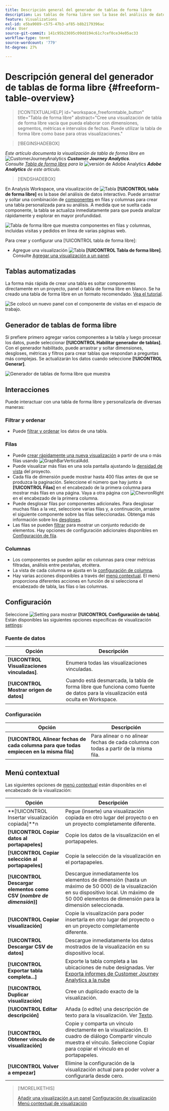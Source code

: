 ```yaml
---
title: Descripción general del generador de tablas de forma libre
description: Las tablas de forma libre son la base del análisis de datos en Workspace
feature: Visualizations
exl-id: e5ba9089-c575-47b3-af85-b8b2179396ac
role: User
source-git-commit: 141c95b23695c09dd194c61c7cef0ce34e05ac33
workflow-type: tm+mt
source-wordcount: '779'
ht-degree: 27%

---
```


# Descripción general del generador de tablas de forma libre {#freeform-table-overview}

<!-- markdownlint-disable MD034 -->

>[!CONTEXTUALHELP]
>id="workspace_freeformtable_button"
>title="Tabla de forma libre"
>abstract="Cree una visualización de tabla de forma libre vacía que pueda elaborar con dimensiones, segmentos, métricas e intervalos de fechas. Puede utilizar la tabla de forma libre como base para otras visualizaciones."

<!-- markdownlint-enable MD034 -->


>[!BEGINSHADEBOX]

_Este artículo documenta la visualización de tabla de forma libre en_ ![CustomerJourneyAnalytics](/help/assets/icons/CustomerJourneyAnalytics.svg) _**Customer Journey Analytics**._<br/>_Consulte [Tabla de forma libre](https://experienceleague.adobe.com/en/docs/analytics/analyze/analysis-workspace/visualizations/freeform-table/freeform-table) para la_ ![versión de Adobe Analytics](/help/assets/icons/AdobeAnalytics.svg) _**Adobe Analytics** de este artículo._

>[!ENDSHADEBOX]


En Analysis Workspace, una visualización de ![Tabla](/help/assets/icons/Table.svg) **[!UICONTROL tabla de forma libre]** es la base del análisis de datos interactivo. Puede arrastrar y soltar una combinación de [componentes](/help/components/overview.md) en filas y columnas para crear una tabla personalizada para su análisis. A medida que se suelta cada componente, la tabla se actualiza inmediatamente para que pueda analizar rápidamente y explorar en mayor profundidad.

![Tabla de forma libre que muestra componentes en filas y columnas, incluidas visitas y pedidos en línea de varias páginas web.](assets/opening-section.png)

Para crear y configurar una [!UICONTROL tabla de forma libre]:

* Agregue una visualización ![Tabla](/help/assets/icons/Table.svg) **[!UICONTROL Tabla de forma libre]**. Consulte [Agregar una visualización a un panel](../freeform-analysis-visualizations.md#add-visualizations-to-a-panel).

## Tablas automatizadas

La forma más rápida de crear una tabla es soltar componentes directamente en un proyecto, panel o tabla de forma libre en blanco. Se ha creado una tabla de forma libre en un formato recomendado. [Vea el tutorial](https://experienceleague.adobe.com/en/docs/analytics-learn/tutorials/analysis-workspace/building-freeform-tables/auto-build-freeform-tables-in-analysis-workspace).

![Se colocó un nuevo panel con el componente de visitas en el espacio de trabajo.](assets/automated-table.png)

## Generador de tablas de forma libre

Si prefiere primero agregar varios componentes a la tabla y luego procesar los datos, puede seleccionar **[!UICONTROL Habilitar generador de tablas]**. Con el generador habilitado, puede arrastrar y soltar dimensiones, desgloses, métricas y filtros para crear tablas que respondan a preguntas más complejas. Se actualizarán los datos cuando seleccione **[!UICONTROL Generar]**.

![Generador de tablas de forma libre que muestra ](assets/table-builder.png)

## Interacciones

Puede interactuar con una tabla de forma libre y personalizarla de diversas maneras:

### Filtrar y ordenar

* Puede [filtrar y ordenar](filter-and-sort.md) los datos de una tabla.

### Filas

* Puede [crear rápidamente una nueva visualización](../freeform-analysis-visualizations.md#visualize) a partir de una o más filas usando ![GraphBarVerticalAdd](/help/assets/icons/GraphBarVerticalAdd.svg).
* Puede visualizar más filas en una sola pantalla ajustando la [densidad de vista](/help/analysis-workspace/build-workspace-project/view-density.md) del proyecto.
* Cada fila de dimensión puede mostrar hasta 400 filas antes de que se produzca la paginación. Seleccione el número que hay junto a **[!UICONTROL Filas]** en el encabezado de la primera columna para mostrar más filas en una página. Vaya a otra página con ![ChevronRight](/help/assets/icons/ChevronRight.svg) en el encabezado de la primera columna.
* Puede desglosar filas por componentes adicionales. Para desglosar muchas filas a la vez, seleccione varias filas y, a continuación, arrastre el siguiente componente sobre las filas seleccionadas. Obtenga más información sobre los [desgloses](/help/components/dimensions/t-breakdown-fa.md).
* Las filas se pueden [filtrar](/help/components/filters/filters-overview.md) para mostrar un conjunto reducido de elementos. Hay opciones de configuración adicionales disponibles en [Configuración de fila](/help/analysis-workspace/visualizations/freeform-table/column-row-settings/table-settings.md).

### Columnas

* Los componentes se pueden apilar en columnas para crear métricas filtradas, análisis entre pestañas, etcétera.
* La vista de cada columna se ajusta en la [configuración de columna](/help/analysis-workspace/visualizations/freeform-table/column-row-settings/column-settings.md).
* Hay varias acciones disponibles a través del [menú contextual](/help/analysis-workspace/visualizations/freeform-analysis-visualizations.md#context-menu). El menú proporciona diferentes acciones en función de si selecciona el encabezado de tabla, las filas o las columnas.


## Configuración

Seleccione ![Setting](/help/assets/icons/Setting.svg) para mostrar **[!UICONTROL Configuración de tabla]**. Están disponibles las siguientes opciones específicas de visualización [settings](../freeform-analysis-visualizations.md#settings):

### Fuente de datos

| Opción | Descripción |
|---|---|
| **[!UICONTROL Visualizaciones vinculadas]**. | Enumera todas las visualizaciones vinculadas. |
| **[!UICONTROL Mostrar origen de datos]** | Cuando está desmarcada, la tabla de forma libre que funciona como fuente de datos para la visualización está oculta en Workspace. |

### Configuración

| Opción | Descripción |
|---|---|
| **[!UICONTROL Alinear fechas de cada columna para que todas empiecen en la misma fila]** | Para alinear o no alinear fechas de cada columna con todas a partir de la misma fila. |


## Menú contextual

Las siguientes opciones de [menú contextual](../freeform-analysis-visualizations.md#context-menu) están disponibles en el encabezado de la visualización:

| Opción | Descripción |
| --- | --- |
| **[!UICONTROL Insertar visualización copiada]**n | Pegue (inserte) una visualización copiada en otro lugar del proyecto o en un proyecto completamente diferente. |
| **[!UICONTROL Copiar datos al portapapeles]** | Copie los datos de la visualización en el portapapeles. |
| **[!UICONTROL Copiar selección al portapapeles]** | Copie la selección de la visualización en el portapapeles. |
| **[!UICONTROL Descargar elementos como CSV (*nombre de dimensión*)]** | Descargue inmediatamente los elementos de dimensión (hasta un máximo de 50 000) de la visualización en su dispositivo local. Un máximo de 50 000 elementos de dimensión para la dimensión seleccionada. |
| **[!UICONTROL Copiar visualización]** | Copie la visualización para poder insertarla en otro lugar del proyecto o en un proyecto completamente diferente. |
| **[!UICONTROL Descargar CSV de datos]** | Descargue inmediatamente los datos mostrados de la visualización en su dispositivo local. |
| **[!UICONTROL Exportar tabla completa...]** | Exporte la tabla completa a las ubicaciones de nube designadas. Ver [Exporta informes de Customer Journey Analytics a la nube](../../export/export-cloud.md) |
| **[!UICONTROL Duplicar visualización]** | Cree un duplicado exacto de la visualización. |
| **[!UICONTROL Editar descripción]** | Añada (o edite) una descripción de texto para la visualización. Ver [Texto](../text.md). |
| **[!UICONTROL Obtener vínculo de visualización]** | Copie y comparta un vínculo directamente en la visualización. El cuadro de diálogo Compartir vínculo muestra el vínculo. Seleccione Copiar para copiar el vínculo en el portapapeles. |
| **[!UICONTROL Volver a empezar]** | Elimine la configuración de la visualización actual para poder volver a configurarla desde cero. |


>[!MORELIKETHIS]
>
>[Añadir una visualización a un panel](/help/analysis-workspace/visualizations/freeform-analysis-visualizations.md#add-visualizations-to-a-panel)
>[Configuración de visualización](/help/analysis-workspace/visualizations/freeform-analysis-visualizations.md#settings)
>[Menú contextual de visualización ](/help/analysis-workspace/visualizations/freeform-analysis-visualizations.md#context-menu)
>
